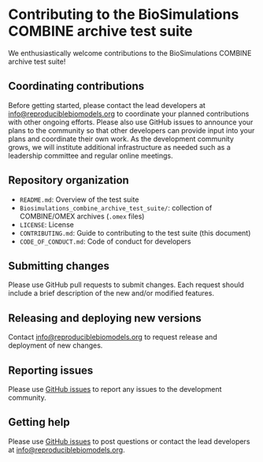 # Contributing to the BioSimulations COMBINE archive test suite

We enthusiastically welcome contributions to the BioSimulations COMBINE archive test suite!

## Coordinating contributions

Before getting started, please contact the lead developers at [info@reproduciblebiomodels.org](mailto:info@reproduciblebiomodels.org) to coordinate your planned contributions with other ongoing efforts. Please also use GitHub issues to announce your plans to the community so that other developers can provide input into your plans and coordinate their own work. As the development community grows, we will institute additional infrastructure as needed such as a leadership committee and regular online meetings.

## Repository organization

* `README.md`: Overview of the test suite
* `Biosimulations_combine_archive_test_suite/`: collection of COMBINE/OMEX archives (`.omex` files)
* `LICENSE`: License
* `CONTRIBUTING.md`: Guide to contributing to the test suite (this document)
* `CODE_OF_CONDUCT.md`: Code of conduct for developers

## Submitting changes

Please use GitHub pull requests to submit changes. Each request should include a brief description of the new and/or modified features.

## Releasing and deploying new versions

Contact [info@reproduciblebiomodels.org](mailto:info@reproduciblebiomodels.org) to request release and deployment of new changes. 

## Reporting issues

Please use [GitHub issues]() to report any issues to the development community.

## Getting help

Please use [GitHub issues]() to post questions or contact the lead developers at [info@reproduciblebiomodels.org](mailto:info@reproduciblebiomodels.org).
